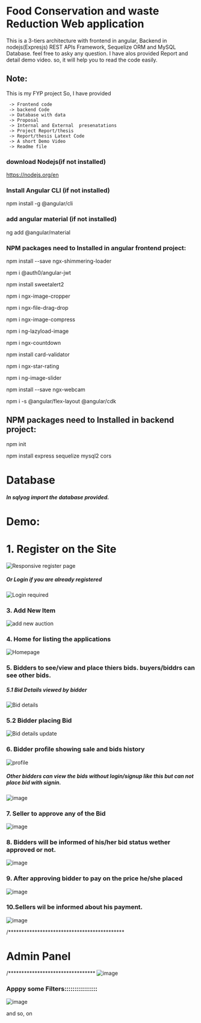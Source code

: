 # Food Conservation and waste Reduction Web application

This is a 3-tiers architecture with frontend in angular, Backend in nodejs(Expresjs) REST APIs Framework, Sequelize ORM and MySQL Database.
 feel free to asky any question. I have alos provided Report and detail demo video. so, it will help you to read the code easily.
 

## Note:
This is my FYP project So, I have provided 
````didd
 -> Frontend code
 -> backend Code
 -> Database with data
 -> Proposal
 -> Internal and External  presenatations
 -> Project Report/thesis
 -> Report/thesis Latext Code
 -> A short Demo Video
 -> Readme file
 ````
 
 
### download Nodejs(if not installed)
https://nodejs.org/en

### Install Angular CLI (if not installed)
npm install -g @angular/cli

### add angular material (if not installed)
ng add @angular/material


### NPM packages need to Installed in angular frontend project:

npm install --save ngx-shimmering-loader

npm i @auth0/angular-jwt

npm install sweetalert2

npm i ngx-image-cropper

npm i ngx-file-drag-drop

npm i ngx-image-compress

npm i ng-lazyload-image

npm i ngx-countdown

npm install card-validator

npm i ngx-star-rating

npm i ng-image-slider

npm install --save ngx-webcam

npm i -s @angular/flex-layout @angular/cdk
 
## NPM packages need to Installed in backend project:

npm init

npm install express sequelize mysql2 cors
 
# Database

##### In sqlyog import the database provided.


# Demo:

<h1>1. Register on the Site</h1>

![Responsive register page](https://user-images.githubusercontent.com/77499979/227800030-80f2f36c-0907-4143-be94-6fef6f10c346.jpeg)

##### Or Login if you are already registered

![Login required](https://user-images.githubusercontent.com/77499979/227800100-23a80b4b-7595-41b8-bdac-e1ed5abbeafd.jpeg)


### 3. Add New Item

![add new auction](https://user-images.githubusercontent.com/77499979/227800173-f6b57be8-96e8-487c-bb38-1c4a57ce473c.jpeg)


### 4. Home for listing the applications
![Homepage](https://user-images.githubusercontent.com/77499979/227800345-647484b8-dd43-4969-80b4-9d248555550c.jpeg)

### 5. Bidders to see/view and place thiers bids. buyers/biddrs can see other bids.

##### 5.1 Bid Details viewed by bidder
![Bid details](https://user-images.githubusercontent.com/77499979/227800402-44a95f85-ef71-409f-a2f3-380ac6fbce4b.jpeg)

### 5.2 Bidder placing Bid
![Bid details update](https://user-images.githubusercontent.com/77499979/227800440-6e77abc1-e622-4f56-a737-0ff47aafbe50.jpeg)


### 6. Bidder profile showing sale and bids history
![profile](https://user-images.githubusercontent.com/77499979/227800581-1c14a505-a514-42e7-9fa9-ca4128dc07ea.jpeg)

##### Other bidders can view the bids without login/signup like this but can not place bid with signin.
![image](https://user-images.githubusercontent.com/77499979/227801000-317bfa90-3e15-4d4a-b580-ee95fb3f917b.png)


### 7. Seller to approve any of the Bid
![image](https://user-images.githubusercontent.com/77499979/227801041-73d46ce8-b12d-4f26-9c33-4ab403c6e709.png)

### 8.  Bidders will be informed of his/her bid status wether approved or not.
![image](https://user-images.githubusercontent.com/77499979/227801126-e2245e0e-27ca-4c23-8d23-37969cbe82bd.png)



### 9. After approving bidder to pay on the price he/she placed
![image](https://user-images.githubusercontent.com/77499979/227801188-d52f388e-ec0b-4366-87fc-a8c21bb81746.png)


### 10.Sellers wil be informed about his payment.
![image](https://user-images.githubusercontent.com/77499979/227801586-1d489015-bb9d-4b78-bcf7-4e5256c31331.png)


/********************************************
# Admin Panel
/*********************************
![image](https://user-images.githubusercontent.com/77499979/227801263-b6a6e591-facb-4630-9f48-bfb8346a40ea.png)


### Apppy some Filters::::::::::::::::
![image](https://user-images.githubusercontent.com/77499979/227801301-23f2aca7-d0a6-4d51-b6b8-412cd869be90.png)

and so, on















